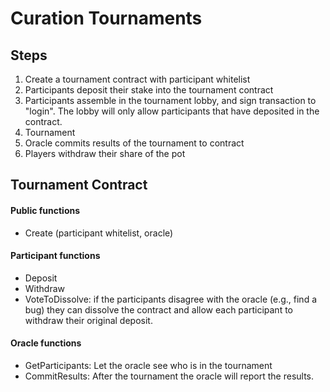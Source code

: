 # Curation Tournaments

## Steps
1. Create a tournament contract with participant whitelist
2. Participants deposit their stake into the tournament contract
3. Participants assemble in the tournament lobby, and sign transaction to "login". The lobby will only allow participants that have deposited in the contract.
4. Tournament
5. Oracle commits results of the tournament to contract
6. Players withdraw their share of the pot

## Tournament Contract
#### Public functions
- Create (participant whitelist, oracle)

#### Participant functions
- Deposit
- Withdraw
- VoteToDissolve: if the participants disagree with the oracle (e.g., find a bug) they can dissolve the contract and allow each participant to withdraw their original deposit. 

#### Oracle functions
- GetParticipants: Let the oracle see who is in the tournament
- CommitResults: After the tournament the oracle will report the results.
